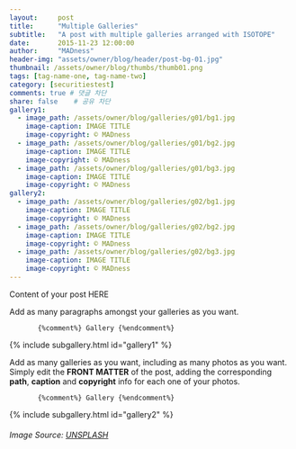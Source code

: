```yaml
---
layout:     post
title:      "Multiple Galleries"
subtitle:   "A post with multiple galleries arranged with ISOTOPE"
date:       2015-11-23 12:00:00
author:     "MADness"
header-img: "assets/owner/blog/header/post-bg-01.jpg"
thumbnail: /assets/owner/blog/thumbs/thumb01.png
tags: [tag-name-one, tag-name-two]
category: [securitiestest]
comments: true # 댓글 차단
share: false    # 공유 차단
gallery1: 
  - image_path: /assets/owner/blog/galleries/g01/bg1.jpg
    image-caption: IMAGE TITLE
    image-copyright: © MADness
  - image_path: /assets/owner/blog/galleries/g01/bg2.jpg
    image-caption: IMAGE TITLE
    image-copyright: © MADness
  - image_path: /assets/owner/blog/galleries/g01/bg3.jpg
    image-caption: IMAGE TITLE
    image-copyright: © MADness 
gallery2: 
  - image_path: /assets/owner/blog/galleries/g02/bg1.jpg
    image-caption: IMAGE TITLE
    image-copyright: © MADness
  - image_path: /assets/owner/blog/galleries/g02/bg2.jpg
    image-caption: IMAGE TITLE
    image-copyright: © MADness
  - image_path: /assets/owner/blog/galleries/g02/bg3.jpg
    image-caption: IMAGE TITLE
    image-copyright: © MADness 
---
```


<p> Content of your post HERE </p>

<p> Add as many paragraphs amongst your galleries as you want. </p>


           {%comment%} Gallery {%endcomment%}
			
{% include subgallery.html id="gallery1" %}

<!-- end of GALLERY __ -->

<p> Add as many galleries as you want, including as many photos as you want. Simply edit the <b>FRONT MATTER</b> of the post, adding the corresponding <b>path</b>, <b>caption</b> and <b>copyright</b> info for each one of your photos. </p>

           {%comment%} Gallery {%endcomment%}
			
{% include subgallery.html id="gallery2" %}

<!-- end of GALLERY __ -->

		

###### Image Source: [UNSPLASH](https://unsplash.com/photos/j0g8taxHZa0)